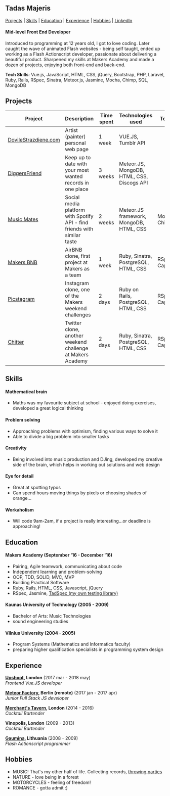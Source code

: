 ## Tadas Majeris

[Projects](#projects) | [Skills](#skills) | [Education](#education) | [Experience](#experience) | [Hobbies](#hobbies) | [LinkedIn][99]

#### Mid-level Front End Developer

Introduced to programming at 12 years old, I got to love coding. Later caught the wave of animated Flash websites - being self taught, ended up working as a Flash Actionscript developer, passionate about delivering a beautiful product.
Sharpened my skills at Makers Academy and made a dozen of projects, enjoying both front-end and back-end.

**Tech Skills**: Vue.js, JavaScript, HTML, CSS, jQuery, Bootstrap, PHP, Laravel, Ruby, Rails, RSpec, Sinatra, Meteor.js, Jasmine, Mocha, Chimp, SQL, MongoDB

## Projects

Project | Description | Time spent | Technologies used | Testing
--- | --- | --- | --- | ---
[DovileStrazdiene.com][7] | Artist (painter) personal web page | 1 week |	VUE.JS, Tumblr API |
[DiggersFriend][6] | Keep up to date with your most wanted records in one place	| 3 weeks |	Meteor.JS, MongoDB, HTML, CSS, Discogs API |
[Music Mates][1.] | Social media platform with Spotify API - find friends with similar taste | 2 weeks | Meteor.JS framework, MongoDB, HTML, CSS | Mocha, Chimp
[Makers BNB][3.]| AirBNB clone, first project at Makers as a team | 1 week | Ruby, Sinatra, PostgreSQL, HTML, CSS | RSpec, Capybara
[Picstagram][4]| Instagram clone, one of the Makers weekend challenges | 2 days | Ruby on Rails, PostgreSQL, HTML, CSS | RSpec, Capybara
[Chitter][5]| Twitter clone, another weekend challenge at Makers Academy | 2 days | Ruby, Sinatra, PostgreSQL, HTML, CSS | RSpec, Capybara

## Skills

#### Mathematical brain

- Maths was my favourite subject at school - enjoyed doing exercises, developed a great logical thinking

#### Problem solving

- Approaching problems with optimism, finding various ways to solve it
- Able to divide a big problem into smaller tasks

#### Creativity

- Being involved into music production and DJing, developed my creative side of the brain, which helps in working out solutions and web design

#### Eye for detail

- Great at spotting typos
- Can spend hours moving things by pixels or choosing shades of orange...

#### Workaholism

- Will code 9am-2am, if a project is really interesting...or deadline is approaching!

## Education

#### Makers Academy (September '16 - December '16)

- Pairing, Agile teamwork, communicating about code
- Independent learning and problem-solving
- OOP, TDD, SOLID, MVC, MVP
- Building Practical Software
- Ruby, Rails, HTML, CSS, Javascript, jQuery
- RSpec, Jasmine, [TadSpec (my own testing library)](https://github.com/tadasmajeris/tadspec)

#### Kaunas University of Technology (2005 - 2009)

- Bachelor of Arts: Music Technologies
- sound engineering studies

#### Vilnius University (2004 - 2005)

- Program Systems (Mathematics and Informatics faculty)
- preparing higher qualification specialists in programming system design

## Experience

**[Upshoot](https://www.upshoot.co.uk/), London** (2017 mar - 2018 may)    
*Frontend Vue.JS developer*

**[Meteor Factory](http://meteorfactory.io/), Berlin (remote)** (2017 jan - 2017 apr)    
*Junior Full Stack JS developer*

**[Merchant's Tavern](http://www.merchantstavern.co.uk/), London** (2014 - 2016)    
*Cocktail Bartender*

**Vinopolis, London** (2009 - 2013)    
*Cocktail Bartender*

**[Gaumina](https://www.gaumina.lt/index.php?lang=2), Lithuania** (2008 - 2009)   
*Flash Actionscript programmer*  

## Hobbies

- MUSIC! That's my other half of life. Collecting records, [throwing parties](https://www.residentadvisor.net/promoter.aspx?id=51176)
- NATURE - love being in a forest
- MOTORCYCLES - feeling of freedom!
- ROMANCE - gotta admit :)

[0]: https://dl.dropboxusercontent.com/u/99213524/heroku.png
[1]: https://github.com/tadasmajeris/music_mates
[1.]: http://music-mates.herokuapp.com
[2]: https://github.com/tadasmajeris/meteorBattle
[2.]: https://fast-gorge-84406.herokuapp.com
[3]: https://github.com/tadasmajeris/BNB
[3.]: http://team3bnb.herokuapp.com
[4]: https://github.com/tadasmajeris/instagram-challenge
[5]: https://github.com/tadasmajeris/chitter-challenge
[6]: https://diggersfriend.herokuapp.com
[7]: http://dovilestrazdiene.com


[99]: https://www.linkedin.com/in/tadas-majeris-97929749
